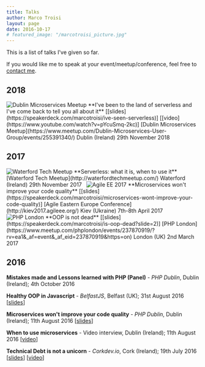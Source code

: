 ```yaml
---
title: Talks
author: Marco Troisi
layout: page
date: 2016-10-17
# featured_image: "/marcotroisi_picture.jpg"
---
```

This is a list of talks I've given so far. 

If you would like me to speak at your event/meetup/conference, feel free to [contact me](https://www.marcotroisi.com/about/).

<!-- ## Upcoming -->

## 2018

<img src="https://www.marcotroisi.com/images/conferences/dublin_microservices.png" alt="Dublin Microservices Meetup" class="talks__conflogo">  
**I've been to the land of serverless and I've come back to tell you all about it** [[slides](https://speakerdeck.com/marcotroisi/ive-seen-serverless)] [[video](https://www.youtube.com/watch?v=pYcuSmq-2kc)]  
[Dublin Microservices Meetup](https://www.meetup.com/Dublin-Microservices-User-Group/events/255391340/)  
Dublin (Ireland)  
29th November 2018
&nbsp;  

## 2017

<img src="https://www.marcotroisi.com/images/conferences/waterford_tech_meetup_twitter_profile.jpg" alt="Waterford Tech Meetup" class="talks__conflogo">  
**Serverless: what it is, when to use it**  
[Waterford Tech Meetup](http://waterfordtechmeetup.com/)  
Waterford (Ireland)  
29th November 2017
&nbsp;  

<img src="https://www.marcotroisi.com/images/conferences/agileEE2017_logo.png" alt="Agile EE 2017" class="talks__conflogo">   
**Microservices won't improve your code quality** [[slides](https://speakerdeck.com/marcotroisi/microservices-wont-improve-your-code-quality)]  
[Agile Eastern Europe Conference](http://kiev2017.agileee.org/)  
Kiev (Ukraine)  
7th-8th April 2017  
&nbsp;  

<img src="https://www.marcotroisi.com/images/conferences/phplondon_logo.jpeg" alt="PHP London" class="talks__conflogo">   
**OOP is not dead** [[slides](https://speakerdeck.com/marcotroisi/is-oop-dead?slide=2)]  
[PHP London](https://www.meetup.com/phplondon/events/237870919/?rv=ea1&_af=event&_af_eid=237870919&https=on)  
London (UK)  
2nd March 2017

## 2016

**Mistakes made and Lessons learned with PHP (Panel)** - *PHP Dublin*, Dublin (Ireland); 4th October 2016

**Healthy OOP in Javascript** - *BelfastJS*, Belfast (UK); 31st August 2016 [[slides](https://speakerdeck.com/marcotroisi/healthy-oop-in-javascript)]

**Microservices won't improve your code quality** - *PHP Dublin*, Dublin (Ireland); 11th August 2016 [[slides](https://speakerdeck.com/marcotroisi/microservices-wont-improve-your-code-quality)]

**When to use microservices** - Video interview, Dublin (Ireland); 11th August 2016 [[video](https://www.youtube.com/watch?v=MxdynUAGQGc)]

**Technical Debt is not a unicorn** - *Corkdev.io*, Cork (Ireland); 19th July 2016 [[slides](https://speakerdeck.com/marcotroisi/technical-debt-is-not-a-unicorn)] [[video](https://www.youtube.com/watch?v=YiOuOybCTzI)]
